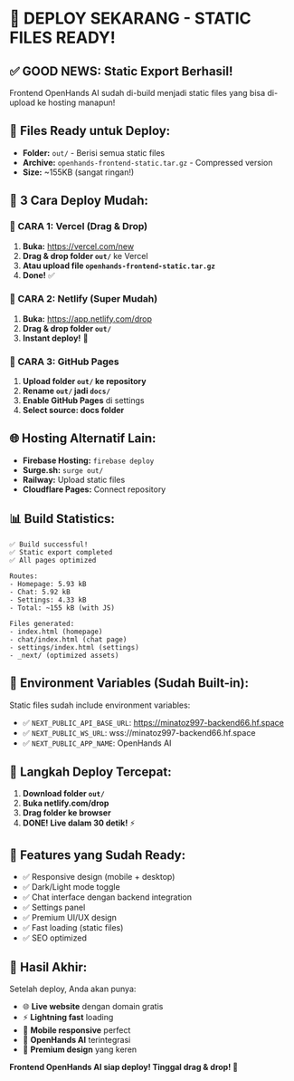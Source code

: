 # 🚀 DEPLOY SEKARANG - STATIC FILES READY!

## ✅ **GOOD NEWS: Static Export Berhasil!**

Frontend OpenHands AI sudah di-build menjadi static files yang bisa di-upload ke hosting manapun!

## 📁 **Files Ready untuk Deploy:**

- **Folder:** `out/` - Berisi semua static files
- **Archive:** `openhands-frontend-static.tar.gz` - Compressed version
- **Size:** ~155KB (sangat ringan!)

## 🎯 **3 Cara Deploy Mudah:**

### **🥇 CARA 1: Vercel (Drag & Drop)**

1. **Buka:** https://vercel.com/new
2. **Drag & drop folder `out/`** ke Vercel
3. **Atau upload file `openhands-frontend-static.tar.gz`**
4. **Done!** ✅

### **🥈 CARA 2: Netlify (Super Mudah)**

1. **Buka:** https://app.netlify.com/drop
2. **Drag & drop folder `out/`** 
3. **Instant deploy!** 🚀

### **🥉 CARA 3: GitHub Pages**

1. **Upload folder `out/` ke repository**
2. **Rename `out/` jadi `docs/`**
3. **Enable GitHub Pages** di settings
4. **Select source: docs folder**

## 🌐 **Hosting Alternatif Lain:**

- **Firebase Hosting:** `firebase deploy`
- **Surge.sh:** `surge out/`
- **Railway:** Upload static files
- **Cloudflare Pages:** Connect repository

## 📊 **Build Statistics:**

```
✅ Build successful!
✅ Static export completed
✅ All pages optimized

Routes:
- Homepage: 5.93 kB
- Chat: 5.92 kB  
- Settings: 4.33 kB
- Total: ~155 kB (with JS)

Files generated: 
- index.html (homepage)
- chat/index.html (chat page)
- settings/index.html (settings)
- _next/ (optimized assets)
```

## 🔧 **Environment Variables (Sudah Built-in):**

Static files sudah include environment variables:
- ✅ `NEXT_PUBLIC_API_BASE_URL`: https://minatoz997-backend66.hf.space
- ✅ `NEXT_PUBLIC_WS_URL`: wss://minatoz997-backend66.hf.space
- ✅ `NEXT_PUBLIC_APP_NAME`: OpenHands AI

## 🚀 **Langkah Deploy Tercepat:**

1. **Download folder `out/`**
2. **Buka netlify.com/drop**
3. **Drag folder ke browser**
4. **DONE! Live dalam 30 detik!** ⚡

## 📱 **Features yang Sudah Ready:**

- ✅ Responsive design (mobile + desktop)
- ✅ Dark/Light mode toggle
- ✅ Chat interface dengan backend integration
- ✅ Settings panel
- ✅ Premium UI/UX design
- ✅ Fast loading (static files)
- ✅ SEO optimized

## 🎉 **Hasil Akhir:**

Setelah deploy, Anda akan punya:
- 🌐 **Live website** dengan domain gratis
- ⚡ **Lightning fast** loading
- 📱 **Mobile responsive** perfect
- 🤖 **OpenHands AI** terintegrasi
- 🎨 **Premium design** yang keren

**Frontend OpenHands AI siap deploy! Tinggal drag & drop! 🎯**